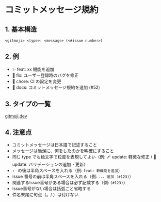 # コミットメッセージ規約

## 1. 基本構造

`<gitmoji> <type>: <message> (<#issue number>)`

## 2. 例

- ✨ feat: xx 機能を追加
- 🐛 fix: ユーザー登録時のバグを修正
- 🔧 chore: CI の設定を変更
- 📝 docs: コミットメッセージ規約を追加 (#52)

## 3. タイプの一覧

[gitmoji.dev](https://gitmoji.dev/)

## 4. 注意点

- コミットメッセージは日本語で記述すること
- メッセージは簡潔に、何をしたのかを明確にすること
- 同じ type でも絵文字で粒度を表現してよい（例: 🩹 update: 軽微な修正 / 🦺 update: バリデーションの追加・更新）
- `: ` の後は半角スペースを入れる（例: `feat: 新機能を追加`）
- Issue 番号の前は半角スペースを入れる（例: `... 追加 (#123)`）
- 関連するIssue番号がある場合は必ず記載する（例: `(#123)`）
- Issue番号がない場合は括弧ごと省略する
- 件名末尾に句点（。/.）は付けない
